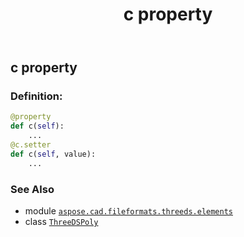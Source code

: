 ﻿---
title: c property
second_title: Aspose.CAD for Python via .NET API References
description: 
type: docs
weight: 50
url: /python-net/aspose.cad.fileformats.threeds.elements/threedspoly/c/
is_root: false
---

## c property

### Definition:
```python
@property
def c(self):
    ...
@c.setter
def c(self, value):
    ...
```

### See Also
* module [`aspose.cad.fileformats.threeds.elements`](../../)
* class [`ThreeDSPoly`](/cad/python-net/aspose.cad.fileformats.threeds.elements/threedspoly)
